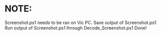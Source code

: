 # NOTE:
Screenshot.ps1 needs to be ran on Vic PC.
Save output of Screenshot.ps1
Run output of Screenshot.ps1 through Decode_Screenshot.ps1
Done! 
